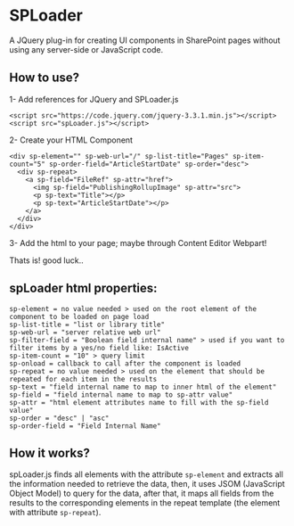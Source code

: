 # SPLoader
A JQuery plug-in for creating UI components in SharePoint pages without using any server-side or JavaScript code.

## How to use?
1- Add references for JQuery and SPLoader.js
```
<script src="https://code.jquery.com/jquery-3.3.1.min.js"></script>
<script src="spLoader.js"></script>
```

2- Create your HTML Component
```
<div sp-element="" sp-web-url="/" sp-list-title="Pages" sp-item-count="5" sp-order-field="ArticleStartDate" sp-order="desc">
  <div sp-repeat>
    <a sp-field="FileRef" sp-attr="href">
      <img sp-field="PublishingRollupImage" sp-attr="src">
      <p sp-text="Title"></p>
      <p sp-text="ArticleStartDate"></p>
    </a>
  </div>
</div>
```

3- Add the html to your page; maybe through Content Editor Webpart!

Thats is! good luck..

## spLoader html properties:
```
sp-element = no value needed > used on the root element of the component to be loaded on page load
sp-list-title = "list or library title"
sp-web-url = "server relative web url"
sp-filter-field = "Boolean field internal name" > used if you want to filter items by a yes/no field like: IsActive
sp-item-count = "10" > query limit
sp-onload = callback to call after the component is loaded
sp-repeat = no value needed > used on the element that should be repeated for each item in the results
sp-text = "field internal name to map to inner html of the element"
sp-field = "field internal name to map to sp-attr value"
sp-attr = "html element attributes name to fill with the sp-field value"
sp-order = "desc" | "asc"
sp-order-field = "Field Internal Name"
```
## How it works?
spLoader.js finds all elements with the attribute ```sp-element``` and extracts all the information needed to retrieve the data, then, it uses JSOM (JavaScript Object Model) to query for the data, after that, it maps all fields from the results to the corresponding elements in the repeat template (the element with attribute ```sp-repeat```).
